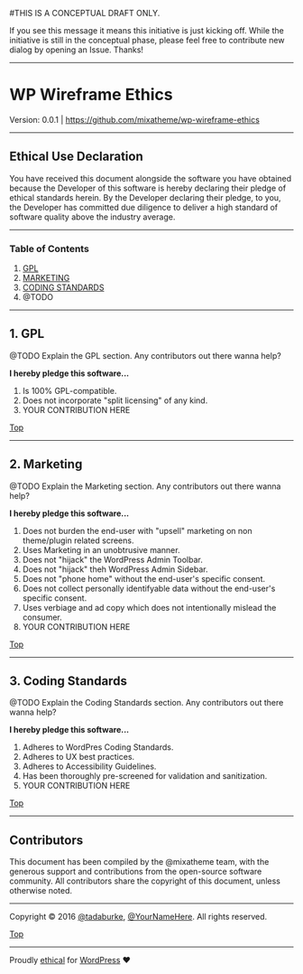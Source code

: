 #THIS IS A CONCEPTUAL DRAFT ONLY.

If you see this message it means this initiative is just kicking off. While the initiative is still in the conceptual phase, please feel free to contribute new dialog by opening an Issue. Thanks!

---

# WP Wireframe Ethics

Version: 0.0.1 | https://github.com/mixatheme/wp-wireframe-ethics

---

## Ethical Use Declaration

You have received this document alongside the software you have obtained because the Developer of this software is hereby declaring their pledge of ethical standards herein. By the Developer declaring their pledge, to you, the Developer has committed due diligence to deliver a high standard of software quality above the industry average.

---

### Table of Contents

1. [GPL](#1-gpl)
2. [MARKETING](#2-marketing)
3. [CODING STANDARDS](#3-coding-standards)
4. @TODO

---
## 1. GPL
@TODO Explain the GPL section. Any contributors out there wanna help?

**I hereby pledge this software...**

1. Is 100% GPL-compatible.
2. Does not incorporate "split licensing" of any kind.
3. YOUR CONTRIBUTION HERE

[Top](//github.com/mixatheme/wp-wireframe-ethics/blob/master/ETHICS.md)
 
---
## 2. Marketing
@TODO Explain the Marketing section. Any contributors out there wanna help?

**I hereby pledge this software...**

1. Does not burden the end-user with "upsell" marketing on non theme/plugin related screens.
2. Uses Marketing in an unobtrusive manner.
3. Does not "hijack" the WordPress Admin Toolbar.
4. Does not "hijack" theh WordPress Admin Sidebar.
5. Does not "phone home" without the end-user's specific consent.
6. Does not collect personally identifyable data without the end-user's specific consent.
7. Uses verbiage and ad copy which does not intentionally mislead the consumer.
8. YOUR CONTRIBUTION HERE

[Top](//github.com/mixatheme/wp-wireframe-ethics/blob/master/ETHICS.md)

---
## 3. Coding Standards
@TODO Explain the Coding Standards section. Any contributors out there wanna help?

**I hereby pledge this software...**

1. Adheres to WordPres Coding Standards.
2. Adheres to UX best practices.
3. Adheres to Accessibility Guidelines.
4. Has been thoroughly pre-screened for validation and sanitization.
5. YOUR CONTRIBUTION HERE

[Top](//github.com/mixatheme/wp-wireframe-ethics/blob/master/ETHICS.md)

---
## Contributors
This document has been compiled by the @mixatheme team, with the generous support and contributions from the open-source software community. All contributors share the copyright of this document, unless otherwise noted.

---
Copyright © 2016 [@tadaburke](https://github.com/tadaburke), [@YourNameHere](https://#). All rights reserved.

[Top](//github.com/mixatheme/wp-wireframe-ethics/blob/master/ETHICS.md)

---
Proudly [ethical](//github.com/mixatheme/wp-wireframe-ethics) for [WordPress](//wordpress.org) :heart:
